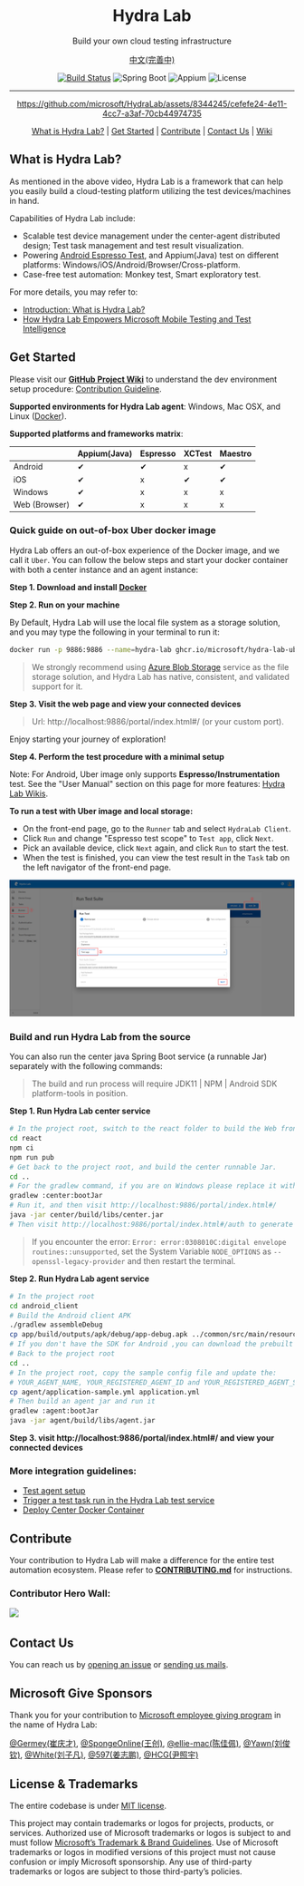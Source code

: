 <h1 align="center">Hydra Lab</h1>
<p align="center">Build your own cloud testing infrastructure</p>
<div align="center">

[中文(完善中)](README.zh-CN.md)

[![Build Status](https://dlwteam.visualstudio.com/Next/_apis/build/status/HydraLab-CI?branchName=main)](https://dlwteam.visualstudio.com/Next/_build/latest?definitionId=743&branchName=main)
![Spring Boot](https://img.shields.io/badge/Spring%20Boot-v2.2.5-blue)
![Appium](https://img.shields.io/badge/Appium-v8.0.0-yellow)
![License](https://img.shields.io/badge/license-MIT-green)

---

https://github.com/microsoft/HydraLab/assets/8344245/cefefe24-4e11-4cc7-a3af-70cb44974735

[What is Hydra Lab?](#what-is) | [Get Started](#get-started) | [Contribute](#contribute) | [Contact Us](#contact) | [Wiki](https://github.com/microsoft/HydraLab/wiki)
</div>

<span id="what-is"></span>
## What is Hydra Lab?

As mentioned in the above video, Hydra Lab is a framework that can help you easily build a cloud-testing platform utilizing the test devices/machines in hand. 

Capabilities of Hydra Lab include:
- Scalable test device management under the center-agent distributed design; Test task management and test result visualization.
- Powering [Android Espresso Test](https://developer.android.com/training/testing/espresso), and Appium(Java) test on different platforms: Windows/iOS/Android/Browser/Cross-platform.
- Case-free test automation: Monkey test, Smart exploratory test.

For more details, you may refer to:
- [Introduction: What is Hydra Lab?](https://github.com/microsoft/HydraLab/wiki)
- [How Hydra Lab Empowers Microsoft Mobile Testing and Test Intelligence](https://medium.com/microsoft-mobile-engineering/how-hydra-lab-empowers-microsoft-mobile-testing-e4bd831ecf41)

<span id="get-started"></span>
## Get Started

Please visit our **[GitHub Project Wiki](https://github.com/microsoft/HydraLab/wiki)** to understand the dev environment setup procedure: [Contribution Guideline](CONTRIBUTING.md).

**Supported environments for Hydra Lab agent**: Windows, Mac OSX, and Linux ([Docker](https://github.com/microsoft/HydraLab/blob/main/agent/README.md#run-agent-in-docker)).

**Supported platforms and frameworks matrix**:

|  | Appium(Java) | Espresso | XCTest | Maestro |
| ---- |--------------|---- | ---- | ---- |
|Android| &#10004;     | &#10004; | x | &#10004; |
|iOS| &#10004;     | x | &#10004; | &#10004; |
|Windows| &#10004;     | x | x | x |
|Web (Browser)| &#10004;     | x | x | x |

<span id="quick-start"></span>
### Quick guide on out-of-box Uber docker image

Hydra Lab offers an out-of-box experience of the Docker image, and we call it `Uber`. You can follow the below steps and start your docker container with both a center instance and an agent instance:

**Step 1. Download and install [Docker](https://www.docker.com)**

**Step 2. Run on your machine**

By Default, Hydra Lab will use the local file system as a storage solution, and you may type the following in your terminal to run it:

```bash
docker run -p 9886:9886 --name=hydra-lab ghcr.io/microsoft/hydra-lab-uber:latest
```

> We strongly recommend using [Azure Blob Storage](https://azure.microsoft.com/en-us/products/storage/blobs/) service as the file storage solution, and Hydra Lab has native, consistent, and validated support for it. 

**Step 3. Visit the web page and view your connected devices**

> Url: http://localhost:9886/portal/index.html#/ (or your custom port).

Enjoy starting your journey of exploration!

**Step 4. Perform the test procedure with a minimal setup**

Note: For Android, Uber image only supports **Espresso/Instrumentation** test. See the "User Manual" section on this page for more features: [Hydra Lab Wikis](https://github.com/microsoft/HydraLab/wiki).

**To run a test with Uber image and local storage:**
- On the front-end page, go to the `Runner` tab and select `HydraLab Client`.
- Click `Run` and change "Espresso test scope" to `Test app`, click `Next`.
- Pick an available device, click `Next` again, and click `Run` to start the test.
- When the test is finished, you can view the test result in the `Task` tab on the left navigator of the front-end page.

![Test trigger steps](docs/images/test-trigger-steps.png)


### Build and run Hydra Lab from the source

You can also run the center java Spring Boot service (a runnable Jar) separately with the following commands:

> The build and run process will require JDK11 | NPM | Android SDK platform-tools in position.

**Step 1. Run Hydra Lab center service**

```bash
# In the project root, switch to the react folder to build the Web front.
cd react
npm ci
npm run pub
# Get back to the project root, and build the center runnable Jar. 
cd ..
# For the gradlew command, if you are on Windows please replace it with `./gradlew` or `./gradlew.bat`
gradlew :center:bootJar
# Run it, and then visit http://localhost:9886/portal/index.html#/
java -jar center/build/libs/center.jar
# Then visit http://localhost:9886/portal/index.html#/auth to generate a new agent ID and agent secret.
```

> If you encounter the error: `Error: error:0308010C:digital envelope routines::unsupported`, set the System Variable `NODE_OPTIONS` as `--openssl-legacy-provider` and then restart the terminal.

**Step 2. Run Hydra Lab agent service**

```bash
# In the project root
cd android_client
# Build the Android client APK
./gradlew assembleDebug
cp app/build/outputs/apk/debug/app-debug.apk ../common/src/main/resources/record_release.apk
# If you don't have the SDK for Android ,you can download the prebuilt APK in https://github.com/microsoft/HydraLab/releases
# Back to the project root
cd .. 
# In the project root, copy the sample config file and update the:
# YOUR_AGENT_NAME, YOUR_REGISTERED_AGENT_ID and YOUR_REGISTERED_AGENT_SECRET.
cp agent/application-sample.yml application.yml
# Then build an agent jar and run it
gradlew :agent:bootJar
java -jar agent/build/libs/agent.jar
```

**Step 3. visit http://localhost:9886/portal/index.html#/ and view your connected devices**

### More integration guidelines:

- [Test agent setup](https://github.com/microsoft/HydraLab/wiki/Test-agent-setup)
- [Trigger a test task run in the Hydra Lab test service](https://github.com/microsoft/HydraLab/wiki/Trigger-a-test-task-run-in-the-Hydra-Lab-test-service)
- [Deploy Center Docker Container](https://github.com/microsoft/HydraLab/wiki/Deploy-Center-Docker-Container)

<span id="contribute"></span>
## Contribute

Your contribution to Hydra Lab will make a difference for the entire test automation ecosystem. Please refer to **[CONTRIBUTING.md](CONTRIBUTING.md)** for instructions.

### Contributor Hero Wall:

<a href="https://github.com/Microsoft/hydralab/graphs/contributors">
  <img src="https://contrib.rocks/image?repo=Microsoft/hydralab" />
</a>

<span id="contact"></span>
## Contact Us

You can reach us by [opening an issue](https://github.com/microsoft/HydraLab/issues/new) or [sending us mails](mailto:hydra_lab_support@microsoft.com).


<span id="ms-give"></span>
## Microsoft Give Sponsors

Thank you for your contribution to [Microsoft employee giving program](https://aka.ms/msgive) in the name of Hydra Lab:

[@Germey(崔庆才)](https://github.com/Germey), [@SpongeOnline(王创)](https://github.com/SpongeOnline), [@ellie-mac(陈佳佩)](https://github.com/ellie-mac), [@Yawn(刘俊钦)](https://github.com/Aqinqin48), [@White(刘子凡)](https://github.com/jkfhklh), [@597(姜志鹏)](https://github.com/JZP1996), [@HCG(尹照宇)](https://github.com/mahoshojoHCG)

<span id="license-trademarks"></span>
## License & Trademarks

The entire codebase is under [MIT license](https://github.com/microsoft/HydraLab/blob/main/LICENSE).

This project may contain trademarks or logos for projects, products, or services. Authorized use of Microsoft trademarks or logos is subject to and must follow [Microsoft’s Trademark & Brand Guidelines](https://www.microsoft.com/en-us/legal/intellectualproperty/trademarks/usage/general). Use of Microsoft trademarks or logos in modified versions of this project must not cause confusion or imply Microsoft sponsorship. Any use of third-party trademarks or logos are subject to those third-party’s policies.

